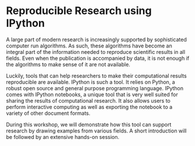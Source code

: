 Reproducible Research using IPython
===================================

A large part of modern research is increasingly supported by sophisticated
computer run algorithms.  As such, these algorithms have become an integral
part of the information needed to reproduce scientific results in all fields.
Even when the publication is accompanied by data, it is not enough if the
algorithms to make sense of it are not available.

Luckily, tools that can help researchers to make their computational results
reproducible are available.  IPython is such a tool. It relies on Python, a
robust open source and general purpose programming language.  IPython comes
with IPython notebooks, a unique tool that is very well suited for sharing the
results of computational research. It also allows users to perform interactive
computing as well as exporting the notebook to a variety of other document
formats.

During this workshop, we will demonstrate how this tool can support research by
drawing examples from various fields. A short introduction will be followed by
an extensive hands-on session.
